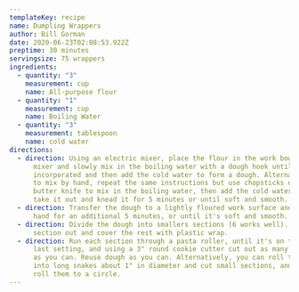 ```yaml
---
templateKey: recipe
name: Dumpling Wrappers
author: Bill Gorman
date: 2020-06-23T02:08:53.922Z
preptime: 30 minutes
servingsize: 75 wrappers
ingredients:
  - quantity: "3"
    measurement: cup
    name: All-purpose flour
  - quantity: "1"
    measurement: cup
    name: Boiling Water
  - quantity: "3"
    measurement: tablespoon
    name: cold water
directions:
  - direction: Using an electric mixer, place the flour in the work bowl of the
      mixer and slowly mix in the boiling water with a dough hook until
      incorporated and then add the cold water to form a dough. Alternatively,
      to mix by hand, repeat the same instructions but use chopsticks or a
      butter knife to mix in the boiling water, then add the cold water, then
      take it out and knead it for 5 minutes or until soft and smooth.
  - direction: Transfer the dough to a lightly floured work surface and knead by
      hand for an additional 5 minutes, or until it's soft and smooth.
  - direction: Divide the dough into smallers sections (6 works well). Take one
      section out and cover the rest with plastic wrap.
  - direction: Run each section through a pasta roller, until it's on the second to
      last setting, and using a 3" round cookie cutter cut out as many wrappers
      as you can. Reuse dough as you can. Alternatively, you can roll the dough
      into long snakes about 1" in diameter and cut small sections, and hand
      roll them to a circle.
---
```

